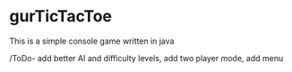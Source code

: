 # gurTicTacToe
This is a simple console game written in java

/ToDo- add better AI and difficulty levels, add two player mode, add menu

